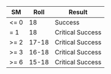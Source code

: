 | SM               | Roll                 | Result                   |
|----------------- |----------------------|--------------------------|
| <= 0             | 18                   | Success                  |
| = 1              | 18                   | Critical Success         |
| >= 2             | 17-18                | Critical Success         |
| >= 3             | 16-18                | Critical Success         |
| >= 6             | 15-18                | Critical Success         |
